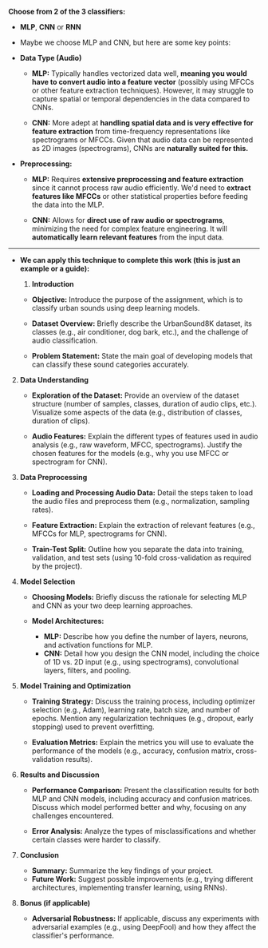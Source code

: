 **Choose from 2 of the 3 classifiers:**
- **MLP**, **CNN** or **RNN**

- Maybe we choose MLP and CNN, but here are some key points:

- **Data Type (Audio)**

    - **MLP:** Typically handles vectorized data well, **meaning you would have to convert audio into a feature vector** (possibly using MFCCs or other feature extraction techniques). However, it may struggle to capture spatial or temporal dependencies in the data compared to CNNs.

    - **CNN:** More adept at **handling spatial data and is very effective for feature extraction** from time-frequency representations like spectrograms or MFCCs. Given that audio data can be represented as 2D images (spectrograms), CNNs are **naturally suited for this.**

- **Preprocessing:**

    - **MLP:** Requires **extensive preprocessing and feature extraction** since it cannot process raw audio efficiently. We'd need to **extract features like MFCCs** or other statistical properties before feeding the data into the MLP.

    - **CNN:** Allows for **direct use of raw audio or spectrograms**, minimizing the need for complex feature engineering. It will **automatically learn relevant features** from the input data.

----------------------------------------------------------

- **We can apply this technique to complete this work (this is just an example or a guide):**

  1. **Introduction**

    - **Objective:** Introduce the purpose of the assignment, which is to classify urban sounds using deep learning models.

    - **Dataset Overview:** Briefly describe the UrbanSound8K dataset, its classes (e.g., air conditioner, dog bark, etc.), and the challenge of audio classification.

    - **Problem Statement:** State the main goal of developing models that can classify these sound categories accurately.

2. **Data Understanding**

    - **Exploration of the Dataset:** Provide an overview of the dataset structure (number of samples, classes, duration of audio clips, etc.). Visualize some aspects of the data (e.g., distribution of classes, duration of clips).

    - **Audio Features:** Explain the different types of features used in audio analysis (e.g., raw waveform, MFCC, spectrograms). Justify the chosen features for the models (e.g., why you use MFCC or spectrogram for CNN).

3. **Data Preprocessing**

    - **Loading and Processing Audio Data:** Detail the steps taken to load the audio files and preprocess them (e.g., normalization, sampling rates).

    - **Feature Extraction:** Explain the extraction of relevant features (e.g., MFCCs for MLP, spectrograms for CNN).

    - **Train-Test Split:** Outline how you separate the data into training, validation, and test sets (using 10-fold cross-validation as required by the project).

4. **Model Selection**

    - **Choosing Models:** Briefly discuss the rationale for selecting MLP and CNN as your two deep learning approaches.

    - **Model Architectures:**
        - **MLP:** Describe how you define the number of layers, neurons, and activation functions for MLP.
        - **CNN:** Detail how you design the CNN model, including the choice of 1D vs. 2D input (e.g., using spectrograms), convolutional layers, filters, and pooling.

5. **Model Training and Optimization**

    - **Training Strategy:** Discuss the training process, including optimizer selection (e.g., Adam), learning rate, batch size, and number of epochs.
    Mention any regularization techniques (e.g., dropout, early stopping) used to prevent overfitting.

    - **Evaluation Metrics:** Explain the metrics you will use to evaluate the performance of the models (e.g., accuracy, confusion matrix, cross-validation results).

6. **Results and Discussion**

    - **Performance Comparison:** Present the classification results for both MLP and CNN models, including accuracy and confusion matrices.
    Discuss which model performed better and why, focusing on any challenges encountered.

    - **Error Analysis:** Analyze the types of misclassifications and whether certain classes were harder to classify.

8. **Conclusion**

    - **Summary:** Summarize the key findings of your project.
    - **Future Work:** Suggest possible improvements (e.g., trying different architectures, implementing transfer learning, using RNNs).

10. **Bonus (if applicable)**

    - **Adversarial Robustness:** If applicable, discuss any experiments with adversarial examples (e.g., using DeepFool) and how they affect the classifier's performance.


 
